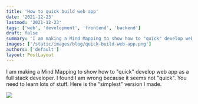 ```yaml
---
title: 'How to quick build web app'
date: '2021-12-23'
lastmod: '2021-12-23'
tags: ['web', 'development', 'frontend', 'backend']
draft: false
summary: 'I am making a Mind Mapping to show how to "quick" develop web app as a full stack developer. I found I am wrong because it seems not "quick". You need to learn lots of stuff. Here is the "simplest" version I made.'
images: ['/static/images/blog/quick-build-web-app.png']
authors: ['default']
layout: PostLayout
---
```


I am making a Mind Mapping to show how to "quick" develop web app as a full stack developer. I found I am wrong because it seems not "quick". You need to learn lots of stuff. Here is the "simplest" version I made.

![](/static/images/blog/quick-build-web-app.png)
